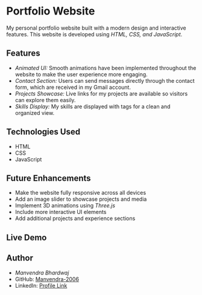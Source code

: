 # Portfolio Website
My personal portfolio website built with a modern design and interactive features. This website is developed using *HTML, CSS, and JavaScript*.  

## Features
- *Animated UI:* Smooth animations have been implemented throughout the website to make the user experience more engaging.  
- *Contact Section:* Users can send messages directly through the contact form, which are received in my Gmail account.  
- *Projects Showcase:* Live links for my projects are available so visitors can explore them easily.  
- *Skills Display:* My skills are displayed with tags for a clean and organized view.  

## Technologies Used
- HTML
- CSS
- JavaScript

## Future Enhancements
- Make the website fully responsive across all devices  
- Add an image slider to showcase projects and media  
- Implement 3D animations using *Three.js*  
- Include more interactive UI elements  
- Add additional projects and experience sections  

## Live Demo
[](#)  

## Author
- *Manvendra Bhardwaj*
- GitHub: [Manvendra-2006](https://github.com/Manvendra-2006)
- LinkedIn: [Profile Link](https://www.linkedin.com/in/manvendrabhardwaj-tech)

